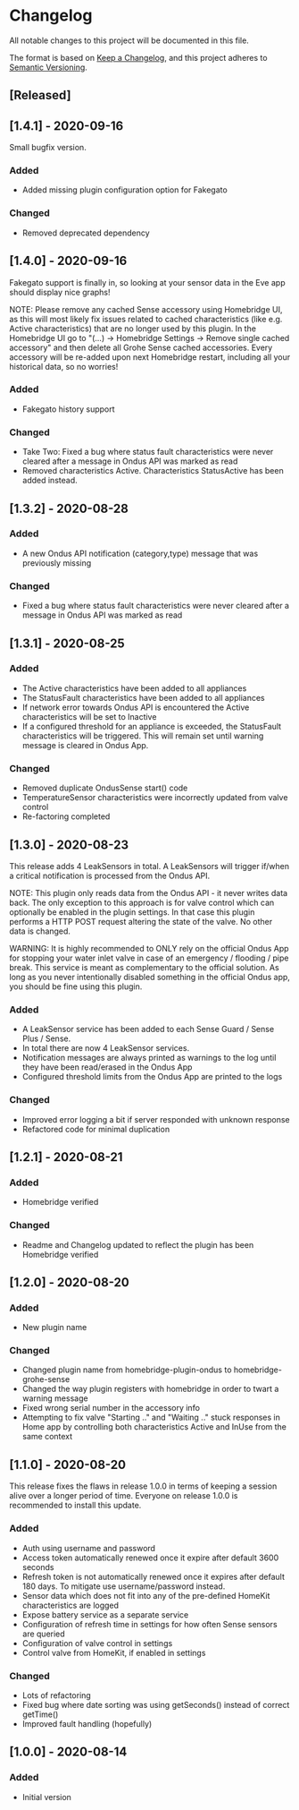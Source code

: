 # Changelog

All notable changes to this project will be documented in this file.

The format is based on [Keep a Changelog](https://keepachangelog.com/en/1.0.0/),
and this project adheres to [Semantic Versioning](https://semver.org/spec/v2.0.0.html).

## [Released]

## [1.4.1] - 2020-09-16

Small bugfix version.

### Added

- Added missing plugin configuration option for Fakegato

### Changed

- Removed deprecated dependency

## [1.4.0] - 2020-09-16

Fakegato support is finally in, so looking at your sensor data in the Eve app should display nice graphs!

NOTE: Please remove any cached Sense accessory using Homebridge UI, as this will most likely fix issues related to cached characteristics
(like e.g. Active characteristics) that are no longer used by this plugin. In the Homebridge UI go to "(...) -> Homebridge Settings 
-> Remove single cached accessory" and then delete all Grohe Sense cached accessories. Every accessory will be re-added upon next
Homebridge restart, including all your historical data, so no worries!

### Added

- Fakegato history support

### Changed

- Take Two: Fixed a bug where status fault characteristics were never cleared after a message in Ondus API was marked as read
- Removed characteristics Active. Characteristics StatusActive has been added instead. 

## [1.3.2] - 2020-08-28 

### Added

- A new Ondus API notification (category,type) message that was previously missing

### Changed

- Fixed a bug where status fault characteristics were never cleared after a message in Ondus API was marked as read

## [1.3.1] - 2020-08-25

### Added

- The Active characteristics have been added to all appliances
- The StatusFault characteristics have been added to all appliances
- If network error towards Ondus API is encountered the Active characteristics will be set to Inactive
- If a configured threshold for an appliance is exceeded, the StatusFault characteristics will be triggered. This will remain set until warning message is cleared in Ondus App.

### Changed

- Removed duplicate OndusSense start() code
- TemperatureSensor characteristics were incorrectly updated from valve control 
- Re-factoring completed

## [1.3.0] - 2020-08-23

This release adds 4 LeakSensors in total. A LeakSensors will trigger if/when a critical 
notification is processed from the Ondus API.

NOTE: This plugin only reads data from the Ondus API - it never writes data back. The only exception
to this approach is for valve control which can optionally be enabled in the plugin settings. In
that case this plugin performs a HTTP POST request altering the state of the valve. No other data
is changed. 

WARNING: It is highly recommended to ONLY rely on the official Ondus App for stopping your
water inlet valve in case of an emergency / flooding / pipe break. This service is meant
as complementary to the official solution. As long as you never intentionally disabled
something in the official Ondus app, you should be fine using this plugin.


### Added

- A LeakSensor service has been added to each Sense Guard / Sense Plus / Sense. 
- In total there are now 4 LeakSensor services.
- Notification messages are always printed as warnings to the log until they have been read/erased in the Ondus App
- Configured threshold limits from the Ondus App are printed to the logs

### Changed

- Improved error logging a bit if server responded with unknown response
- Refactored code for minimal duplication

## [1.2.1] - 2020-08-21 

### Added

- Homebridge verified

### Changed

- Readme and Changelog updated to reflect the plugin has been Homebridge verified


## [1.2.0] - 2020-08-20

### Added

- New plugin name

### Changed

- Changed plugin name from homebridge-plugin-ondus to homebridge-grohe-sense
- Changed the way plugin registers with homebridge in order to twart a warning message
- Fixed wrong serial number in the accessory info
- Attempting to fix valve "Starting .." and "Waiting .." stuck responses in Home app by controlling both characteristics Active and InUse from the same context

## [1.1.0] - 2020-08-20

This release fixes the flaws in release 1.0.0 in terms of keeping a session alive
over a longer period of time. Everyone on release 1.0.0 is recommended to install this update. 

### Added

- Auth using username and password
- Access token automatically renewed once it expire after default 3600 seconds
- Refresh token is not automatically renewed once it expires after default 180 days. To mitigate use username/password instead.
- Sensor data which does not fit into any of the pre-defined HomeKit characteristics are logged
- Expose battery service as a separate service
- Configuration of refresh time in settings for how often Sense sensors are queried
- Configuration of valve control in settings
- Control valve from HomeKit, if enabled in settings

### Changed

- Lots of refactoring
- Fixed bug where date sorting was using getSeconds() instead of correct getTime()
- Improved fault handling (hopefully)

## [1.0.0] - 2020-08-14

### Added

- Initial version

